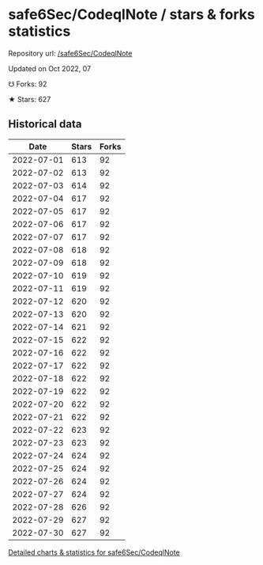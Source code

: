 # safe6Sec/CodeqlNote / stars & forks statistics

Repository url: [/safe6Sec/CodeqlNote](https://github.com/safe6Sec/CodeqlNote)

Updated on Oct 2022, 07

☋ Forks: 92

★ Stars: 627

## Historical data
| Date | Stars | Forks |
|------|-------|-------|
| 2022-07-01 | 613 | 92 | 
| 2022-07-02 | 613 | 92 | 
| 2022-07-03 | 614 | 92 | 
| 2022-07-04 | 617 | 92 | 
| 2022-07-05 | 617 | 92 | 
| 2022-07-06 | 617 | 92 | 
| 2022-07-07 | 617 | 92 | 
| 2022-07-08 | 618 | 92 | 
| 2022-07-09 | 618 | 92 | 
| 2022-07-10 | 619 | 92 | 
| 2022-07-11 | 619 | 92 | 
| 2022-07-12 | 620 | 92 | 
| 2022-07-13 | 620 | 92 | 
| 2022-07-14 | 621 | 92 | 
| 2022-07-15 | 622 | 92 | 
| 2022-07-16 | 622 | 92 | 
| 2022-07-17 | 622 | 92 | 
| 2022-07-18 | 622 | 92 | 
| 2022-07-19 | 622 | 92 | 
| 2022-07-20 | 622 | 92 | 
| 2022-07-21 | 622 | 92 | 
| 2022-07-22 | 623 | 92 | 
| 2022-07-23 | 623 | 92 | 
| 2022-07-24 | 624 | 92 | 
| 2022-07-25 | 624 | 92 | 
| 2022-07-26 | 624 | 92 | 
| 2022-07-27 | 624 | 92 | 
| 2022-07-28 | 626 | 92 | 
| 2022-07-29 | 627 | 92 | 
| 2022-07-30 | 627 | 92 | 


[Detailed charts & statistics for safe6Sec/CodeqlNote](https://reviewgithub.com/rep/safe6Sec/CodeqlNote)
